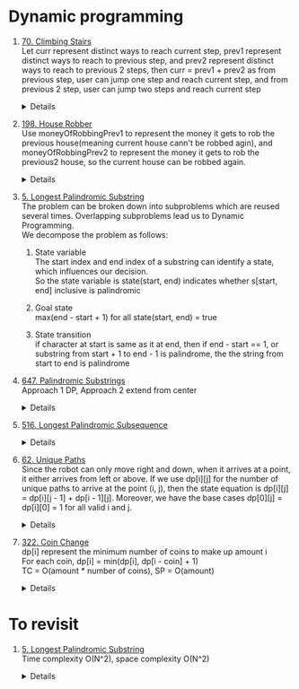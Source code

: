 # Dynamic programming
1.  [70. Climbing Stairs](https://leetcode.com/problems/climbing-stairs)  
    Let curr represent distinct ways to reach current step, prev1 represent distinct ways to reach to previous step, and prev2 represent distinct ways to reach to previous 2 steps, then
    curr = prev1 + prev2 as from previous step, user can jump one step and reach current step, and from previous 2 step, user can jump two steps and reach current step
    <details>
        
      ```python
        def climbStairs(self, n: int) -> int:
            if n == 1:
                return 1
    
            if n == 2:
                return 2
    
            twoStepBefore = self.climbStairs(1) # steps to reach previous two steps
            oneStepBefore = self.climbStairs(2) # steps to reach previous one steps
            for i in range(3, n + 1):
                total = oneStepBefore + twoStepBefore
                twoStepBefore = oneStepBefore
                oneStepBefore = total
            
            return oneStepBefore
      ```
    </details>

1.  [198. House Robber](https://leetcode.com/problems/house-robber)    
   Use moneyOfRobbingPrev1 to represent the money it gets to rob the previous house(meaning current house cann't be robbed agin), and moneyOfRobbingPrev2 to represent the money it gets to rob the previous2 house, so the current house can be robbed again.  
    <details>
        
      ```python
        def rob(self, nums: List[int]) -> int:
            moneyOfRobbingPrev1 = 0
            moneyOfRobbingPrev2 = 0
            for i in range(len(nums)):
                temp = moneyOfRobbingPrev1
                moneyOfRobbingPrev1 = max(moneyOfRobbingPrev1, moneyOfRobbingPrev2 + nums[i])
                moneyOfRobbingPrev2 = temp
            
            return moneyOfRobbingPrev1

      ```
    </details>
1. [5. Longest Palindromic Substring](https://leetcode.com/problems/longest-palindromic-substring)  
   The problem can be broken down into subproblems which are reused several times. Overlapping subproblems lead us to Dynamic Programming.  
   We decompose the problem as follows:  
   1. State variable  
    The start index and end index of a substring can identify a state, which influences our decision.  
    So the state variable is state(start, end) indicates whether s[start, end] inclusive is palindromic  

   1. Goal state  
    max(end - start + 1) for all state(start, end) = true  

   1. State transition  
      if character at start is same as it at end, then if end - start == 1, or substring from start + 1 to end - 1 is palindrome, the the string from start to end is palindrome 

1. [647. Palindromic Substrings](https://leetcode.com/problems/palindromic-substrings)    
   Approach 1 DP, Approach 2 extend from center
    <details>
        
      ```python
        def countSubstrings(self, s: str) -> int:
            size = len(s)
            isPalindrome = [[False] * size for _ in range(size)]
            
            count = 0
            for start in range(size - 1, -1, -1):
                for end in range(start, size, 1):
                    if s[start] == s[end]:
                        if end - start <= 2 or isPalindrome[start + 1][end - 1]:
                            isPalindrome[start][end] = True
    
                    if isPalindrome[start][end]:
                        count += 1
            
            return count

    def countSubstrings(self, s: str) -> int:
        def extendPalindrome(s, left, right):
            count = 0
            while left >= 0 and right < len(s) and s[left] == s[right]:
                count += 1
                left -= 1
                right += 1
                
            return count
        
        count = 0
        for i in range(len(s)):
            count += extendPalindrome(s, i, i)
            count += extendPalindrome(s, i, i + 1)
        
        return count      
      ```
    </details>

1. [516. Longest Palindromic Subsequence](https://leetcode.com/problems/longest-palindromic-subsequence)  
    <details>
        
      ```python
        def longestPalindromeSubseq(self, s: str) -> int:
            dp = [[0] * len(s) for _ in range(len(s))]
            for start in range(len(s) - 1, -1, -1):
                dp[start][start] = 1
    
                for end in range(start + 1, len(s)):
                    if s[start] == s[end]:
                        dp[start][end] = dp[start + 1][end - 1] + 2
                    else:
                        dp[start][end] = max(dp[start + 1][end], dp[start][end - 1])
            return dp[0][len(s) - 1]     
      ```
    </details>
    
1.  [62. Unique Paths](https://leetcode.com/problems/unique-paths)  
   Since the robot can only move right and down, when it arrives at a point, it either arrives from left or above. If we use dp[i][j] for the number of unique paths to arrive at the point (i, j), then the state equation is dp[i][j] = dp[i][j - 1] + dp[i - 1][j]. Moreover, we have the base cases dp[0][j] = dp[i][0] = 1 for all valid i and j.  
    <details>
        
      ```python
        def uniquePaths(self, m: int, n: int) -> int:
            dp = [ [0] * n for _ in range(m)]
            for c in range(n):
                dp[0][c] = 1
            
            for r in range(m):
                dp[r][0] = 1
            
            for r in range(1, m):
                for c in range(1, n):
                    dp[r][c] = dp[r - 1][c] + dp[r][c - 1]
            
            return dp[m - 1][n - 1]
      ```
    </details>

1.  [322. Coin Change](https://leetcode.com/problems/coin-change)   
   dp[i] represent the minimum number of coins to make up amount i  
    For each coin, dp[i] = min(dp[i], dp[i - coin] + 1)  
    TC = O(amount * number of coins), SP = O(amount)  
    <details>
        
      ```python
        def coinChange(self, coins: List[int], amount: int) -> int:
            dp = [float("inf")] * (amount + 1)
            dp[0] = 0
            for coin in coins:
                for x in range(coin, amount + 1):
                  if x >= coin:
                    dp[x] = min(dp[x], dp[x - coin] + 1)
            
            return -1 if dp[amount] == float("inf") else dp[amount]
      ```
    </details>
    
# To revisit
1.  [5. Longest Palindromic Substring](https://leetcode.com/problems/longest-palindromic-substring)  
    Time complexity O(N^2), space complexity O(N^2)
    <details>
        
      ```python
        def longestPalindrome(self, s: str) -> str:
            # dp[start][end] represent whether a substring from start to end(inclusive) is palindrome
            dp = [[False] * len(s) for _ in s]
            for start in range(len(s)):
                dp[start][start] = True
            result = s[0]
            minLen = 1
            for start in range(len(s) - 1, -1, -1):
                for end in range(start + 1, len(s)):
                    if s[start] == s[end]:
                        if end - start == 1 or dp[start + 1][end - 1]:
                            dp[start][end] = True
                            currLen = end - start + 1
                            if currLen > minLen:
                                minLen = currLen
                                result = s[start : end + 1]
            return result
      ```
    </details>
